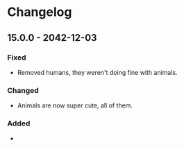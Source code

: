 # Changelog

## 15.0.0 - 2042-12-03

### Fixed

* Removed humans, they weren't doing fine with animals.

### Changed

* Animals are now super cute, all of them.

### Added

* 




